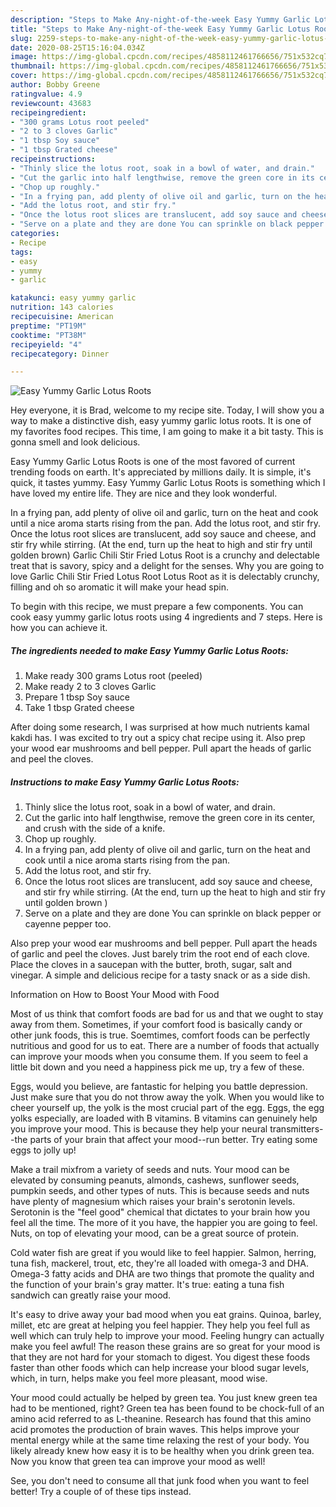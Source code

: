 ```yaml
---
description: "Steps to Make Any-night-of-the-week Easy Yummy Garlic Lotus Roots"
title: "Steps to Make Any-night-of-the-week Easy Yummy Garlic Lotus Roots"
slug: 2259-steps-to-make-any-night-of-the-week-easy-yummy-garlic-lotus-roots
date: 2020-08-25T15:16:04.034Z
image: https://img-global.cpcdn.com/recipes/4858112461766656/751x532cq70/easy-yummy-garlic-lotus-roots-recipe-main-photo.jpg
thumbnail: https://img-global.cpcdn.com/recipes/4858112461766656/751x532cq70/easy-yummy-garlic-lotus-roots-recipe-main-photo.jpg
cover: https://img-global.cpcdn.com/recipes/4858112461766656/751x532cq70/easy-yummy-garlic-lotus-roots-recipe-main-photo.jpg
author: Bobby Greene
ratingvalue: 4.9
reviewcount: 43683
recipeingredient:
- "300 grams Lotus root peeled"
- "2 to 3 cloves Garlic"
- "1 tbsp Soy sauce"
- "1 tbsp Grated cheese"
recipeinstructions:
- "Thinly slice the lotus root, soak in a bowl of water, and drain."
- "Cut the garlic into half lengthwise, remove the green core in its center, and crush with the side of a knife."
- "Chop up roughly."
- "In a frying pan, add plenty of olive oil and garlic, turn on the heat and cook until a nice aroma starts rising from the pan."
- "Add the lotus root, and stir fry."
- "Once the lotus root slices are translucent, add soy sauce and cheese, and stir fry while stirring. (At the end, turn up the heat to high and stir fry until golden brown )"
- "Serve on a plate and they are done You can sprinkle on black pepper or cayenne pepper too."
categories:
- Recipe
tags:
- easy
- yummy
- garlic

katakunci: easy yummy garlic 
nutrition: 143 calories
recipecuisine: American
preptime: "PT19M"
cooktime: "PT38M"
recipeyield: "4"
recipecategory: Dinner

---
```



![Easy Yummy Garlic Lotus Roots](https://img-global.cpcdn.com/recipes/4858112461766656/751x532cq70/easy-yummy-garlic-lotus-roots-recipe-main-photo.jpg)

Hey everyone, it is Brad, welcome to my recipe site. Today, I will show you a way to make a distinctive dish, easy yummy garlic lotus roots. It is one of my favorites food recipes. This time, I am going to make it a bit tasty. This is gonna smell and look delicious.

Easy Yummy Garlic Lotus Roots is one of the most favored of current trending foods on earth. It's appreciated by millions daily. It is simple, it's quick, it tastes yummy. Easy Yummy Garlic Lotus Roots is something which I have loved my entire life. They are nice and they look wonderful.

In a frying pan, add plenty of olive oil and garlic, turn on the heat and cook until a nice aroma starts rising from the pan. Add the lotus root, and stir fry. Once the lotus root slices are translucent, add soy sauce and cheese, and stir fry while stirring. (At the end, turn up the heat to high and stir fry until golden brown) Garlic Chili Stir Fried Lotus Root is a crunchy and delectable treat that is savory, spicy and a delight for the senses. Why you are going to love Garlic Chili Stir Fried Lotus Root Lotus Root as it is delectably crunchy, filling and oh so aromatic it will make your head spin.


To begin with this recipe, we must prepare a few components. You can cook easy yummy garlic lotus roots using 4 ingredients and 7 steps. Here is how you can achieve it.

<!--inarticleads1-->

##### The ingredients needed to make Easy Yummy Garlic Lotus Roots:

1. Make ready 300 grams Lotus root (peeled)
1. Make ready 2 to 3 cloves Garlic
1. Prepare 1 tbsp Soy sauce
1. Take 1 tbsp Grated cheese


After doing some research, I was surprised at how much nutrients kamal kakdi has. I was excited to try out a spicy chat recipe using it. Also prep your wood ear mushrooms and bell pepper. Pull apart the heads of garlic and peel the cloves. 

<!--inarticleads2-->

##### Instructions to make Easy Yummy Garlic Lotus Roots:

1. Thinly slice the lotus root, soak in a bowl of water, and drain.
1. Cut the garlic into half lengthwise, remove the green core in its center, and crush with the side of a knife.
1. Chop up roughly.
1. In a frying pan, add plenty of olive oil and garlic, turn on the heat and cook until a nice aroma starts rising from the pan.
1. Add the lotus root, and stir fry.
1. Once the lotus root slices are translucent, add soy sauce and cheese, and stir fry while stirring. (At the end, turn up the heat to high and stir fry until golden brown )
1. Serve on a plate and they are done You can sprinkle on black pepper or cayenne pepper too.


Also prep your wood ear mushrooms and bell pepper. Pull apart the heads of garlic and peel the cloves. Just barely trim the root end of each clove. Place the cloves in a saucepan with the butter, broth, sugar, salt and vinegar. A simple and delicious recipe for a tasty snack or as a side dish. 

Information on How to Boost Your Mood with Food


Most of us think that comfort foods are bad for us and that we ought to stay away from them. Sometimes, if your comfort food is basically candy or other junk foods, this is true. Soemtimes, comfort foods can be perfectly nutritious and good for us to eat. There are a number of foods that actually can improve your moods when you consume them. If you seem to feel a little bit down and you need a happiness pick me up, try a few of these.

Eggs, would you believe, are fantastic for helping you battle depression. Just make sure that you do not throw away the yolk. When you would like to cheer yourself up, the yolk is the most crucial part of the egg. Eggs, the egg yolks especially, are loaded with B vitamins. B vitamins can genuinely help you improve your mood. This is because they help your neural transmitters--the parts of your brain that affect your mood--run better. Try eating some eggs to jolly up!

Make a trail mixfrom a variety of seeds and nuts. Your mood can be elevated by consuming peanuts, almonds, cashews, sunflower seeds, pumpkin seeds, and other types of nuts. This is because seeds and nuts have plenty of magnesium which raises your brain's serotonin levels. Serotonin is the "feel good" chemical that dictates to your brain how you feel all the time. The more of it you have, the happier you are going to feel. Nuts, on top of elevating your mood, can be a great source of protein.

Cold water fish are great if you would like to feel happier. Salmon, herring, tuna fish, mackerel, trout, etc, they're all loaded with omega-3 and DHA. Omega-3 fatty acids and DHA are two things that promote the quality and the function of your brain's gray matter. It's true: eating a tuna fish sandwich can greatly raise your mood. 

It's easy to drive away your bad mood when you eat grains. Quinoa, barley, millet, etc are great at helping you feel happier. They help you feel full as well which can truly help to improve your mood. Feeling hungry can actually make you feel awful! The reason these grains are so great for your mood is that they are not hard for your stomach to digest. You digest these foods faster than other foods which can help increase your blood sugar levels, which, in turn, helps make you feel more pleasant, mood wise.

Your mood could actually be helped by green tea. You just knew green tea had to be mentioned, right? Green tea has been found to be chock-full of an amino acid referred to as L-theanine. Research has found that this amino acid promotes the production of brain waves. This helps improve your mental energy while at the same time relaxing the rest of your body. You likely already knew how easy it is to be healthy when you drink green tea. Now you know that green tea can improve your mood as well!

See, you don't need to consume all that junk food when you want to feel better! Try  a  couple of  of  these  tips  instead.

